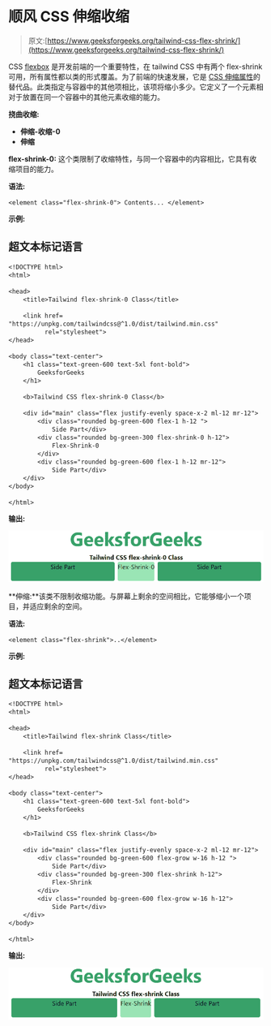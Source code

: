 # 顺风 CSS 伸缩收缩

> 原文:[https://www.geeksforgeeks.org/tailwind-css-flex-shrink/](https://www.geeksforgeeks.org/tailwind-css-flex-shrink/)

CSS [flexbox](https://www.geeksforgeeks.org/introduction-to-css-flexbox/) 是开发前端的一个重要特性，在 tailwind CSS 中有两个 flex-shrink 可用，所有属性都以类的形式覆盖。为了前端的快速发展，它是 [CSS 伸缩属性](https://www.geeksforgeeks.org/css-flex-shrink-property/)的替代品。此类指定与容器中的其他项相比，该项将缩小多少。它定义了一个元素相对于放置在同一个容器中的其他元素收缩的能力。

**挠曲收缩:**

*   **伸缩-收缩-0**
*   **伸缩**

**flex-shrink-0:** 这个类限制了收缩特性，与同一个容器中的内容相比，它具有收缩项目的能力。

**语法:**

```
<element class="flex-shrink-0"> Contents... </element>
```

**示例:**

## 超文本标记语言

```
<!DOCTYPE html> 
<html>

<head> 
    <title>Tailwind flex-shrink-0 Class</title> 

    <link href=
"https://unpkg.com/tailwindcss@^1.0/dist/tailwind.min.css" 
          rel="stylesheet"> 
</head> 

<body class="text-center"> 
    <h1 class="text-green-600 text-5xl font-bold">
        GeeksforGeeks
    </h1> 

    <b>Tailwind CSS flex-shrink-0 Class</b> 

    <div id="main" class="flex justify-evenly space-x-2 ml-12 mr-12"> 
        <div class="rounded bg-green-600 flex-1 h-12 ">
            Side Part</div> 
        <div class="rounded bg-green-300 flex-shrink-0 h-12">
            Flex-Shrink-0
        </div> 
        <div class="rounded bg-green-600 flex-1 h-12 mr-12">
            Side Part</div> 
    </div> 
</body> 

</html>
```

**输出:**

![](img/beaeb2846a8c0cdb432b9db08eb908e6.png)

**伸缩:**该类不限制收缩功能。与屏幕上剩余的空间相比，它能够缩小一个项目，并适应剩余的空间。

**语法:**

```
<element class="flex-shrink">..</element>
```

**示例:**

## 超文本标记语言

```
<!DOCTYPE html>
<html>

<head> 
    <title>Tailwind flex-shrink Class</title> 

    <link href=
"https://unpkg.com/tailwindcss@^1.0/dist/tailwind.min.css" 
          rel="stylesheet"> 
</head> 

<body class="text-center"> 
    <h1 class="text-green-600 text-5xl font-bold">
        GeeksforGeeks
    </h1> 

    <b>Tailwind CSS flex-shrink Class</b> 

    <div id="main" class="flex justify-evenly space-x-2 ml-12 mr-12"> 
        <div class="rounded bg-green-600 flex-grow w-16 h-12 ">
            Side Part</div> 
        <div class="rounded bg-green-300 flex-shrink h-12">
            Flex-Shrink
        </div> 
        <div class="rounded bg-green-600 flex-grow w-16 h-12">
            Side Part</div> 
    </div> 
</body> 

</html>
```

**输出:**

![](img/a7ad2af985e6c812fd58fc45f94a518f.png)
